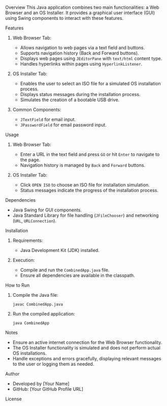 Overview
This Java application combines two main functionalities: a Web Browser and an OS Installer. It provides a graphical user interface (GUI) using Swing components to interact with these features.

Features

1. Web Browser Tab:
   - Allows navigation to web pages via a text field and buttons.
   - Supports navigation history (Back and Forward buttons).
   - Displays web pages using `JEditorPane` with `text/html` content type.
   - Handles hyperlinks within pages using `HyperlinkListener`.

2. OS Installer Tab:
   - Enables the user to select an ISO file for a simulated OS installation process.
   - Displays status messages during the installation process.
   - Simulates the creation of a bootable USB drive.

3. Common Components:
   - `JTextField` for email input.
   - `JPasswordField` for email password input.

Usage

1. Web Browser Tab:
   - Enter a URL in the text field and press `GO` or hit `Enter` to navigate to the page.
   - Navigation history is managed by `Back` and `Forward` buttons.

2. OS Installer Tab:
   - Click `OPEN ISO` to choose an ISO file for installation simulation.
   - Status messages indicate the progress of the installation process.

Dependencies

- Java Swing for GUI components.
- Java Standard Library for file handling (`JFileChooser`) and networking (`URL`, `URLConnection`).

Installation

1. Requirements:
   - Java Development Kit (JDK) installed.

2. Execution:
   - Compile and run the `CombinedApp.java` file.
   - Ensure all dependencies are available in the classpath.

How to Run

1. Compile the Java file:
   ```
   javac CombinedApp.java
   ```

2. Run the compiled application:
   ```
   java CombinedApp
   ```

Notes

- Ensure an active internet connection for the Web Browser functionality.
- The OS Installer functionality is simulated and does not perform actual OS installations.
- Handle exceptions and errors gracefully, displaying relevant messages to the user or logging them as needed.

Author

- Developed by [Your Name]
- GitHub: [Your GitHub Profile URL]

License
